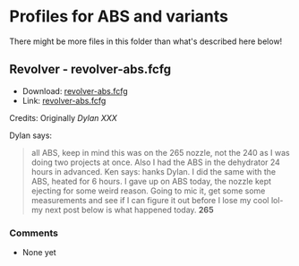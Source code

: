 # Profiles for ABS and variants

There might be more files in this folder than what's described here below!

## Revolver - revolver-abs.fcfg

* Download: [revolver-abs.fcfg](https://raw.githubusercontent.com/rille111/Flashforge-Adventurer-4/master/filament-profile-settings/abs/revolver-abs.fcfg)
* Link: [revolver-abs.fcfg](revolver-abs.fcfg)

Credits: Originally *Dylan XXX* 

Dylan says:
>  all ABS, keep in mind this was on the 265 nozzle, not the 240 as I was doing two projects at once. Also I had the ABS in the dehydrator 24 hours in advanced.
Ken says:
> hanks Dylan. I did the same with the ABS, heated for 6 hours. I gave up on ABS today, the nozzle kept ejecting for some weird reason. Going to mic it, get some some measurements and see if I can figure it out before I lose my cool lol- my next post below is what happened today. **265**


### Comments

* None yet
